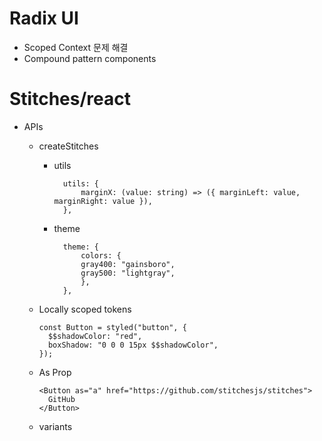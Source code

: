 # Radix UI

- Scoped Context 문제 해결
- Compound pattern components

# Stitches/react

- APIs

  - createStitches

    - utils
      ```tsx
        utils: {
            marginX: (value: string) => ({ marginLeft: value, marginRight: value }),
        },
      ```
    - theme

      ```tsx
        theme: {
            colors: {
            gray400: "gainsboro",
            gray500: "lightgray",
            },
        },
      ```

  - Locally scoped tokens
    ```tsx
    const Button = styled("button", {
      $$shadowColor: "red",
      boxShadow: "0 0 0 15px $$shadowColor",
    });
    ```
  - As Prop
    ```tsx
    <Button as="a" href="https://github.com/stitchesjs/stitches">
      GitHub
    </Button>
    ```
  - variants

